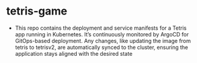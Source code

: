 # tetris-game
- This repo contains the deployment and service manifests for a Tetris app running in Kubernetes. It’s continuously monitored by ArgoCD for GitOps-based deployment. Any changes, like updating the image from tetris to tetrisv2, are automatically synced to the cluster, ensuring the application stays aligned with the desired state
